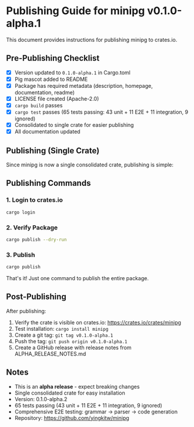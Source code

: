 # Publishing Guide for minipg v0.1.0-alpha.1

This document provides instructions for publishing minipg to crates.io.

## Pre-Publishing Checklist

- [x] Version updated to `0.1.0-alpha.1` in Cargo.toml
- [x] Pig mascot added to README
- [x] Package has required metadata (description, homepage, documentation, readme)
- [x] LICENSE file created (Apache-2.0)
- [x] `cargo build` passes
- [x] `cargo test` passes (65 tests passing: 43 unit + 11 E2E + 11 integration, 9 ignored)
- [x] Consolidated to single crate for easier publishing
- [x] All documentation updated

## Publishing (Single Crate)

Since minipg is now a single consolidated crate, publishing is simple:

## Publishing Commands

### 1. Login to crates.io

```bash
cargo login
```

### 2. Verify Package

```bash
cargo publish --dry-run
```

### 3. Publish

```bash
cargo publish
```

That's it! Just one command to publish the entire package.

## Post-Publishing

After publishing:

1. Verify the crate is visible on crates.io: https://crates.io/crates/minipg
2. Test installation: `cargo install minipg`
3. Create a git tag: `git tag v0.1.0-alpha.1`
4. Push the tag: `git push origin v0.1.0-alpha.1`
5. Create a GitHub release with release notes from ALPHA_RELEASE_NOTES.md

## Notes

- This is an **alpha release** - expect breaking changes
- Single consolidated crate for easy installation
- Version: 0.1.0-alpha.2
- 65 tests passing (43 unit + 11 E2E + 11 integration, 9 ignored)
- Comprehensive E2E testing: grammar → parser → code generation
- Repository: https://github.com/yingkitw/minipg
